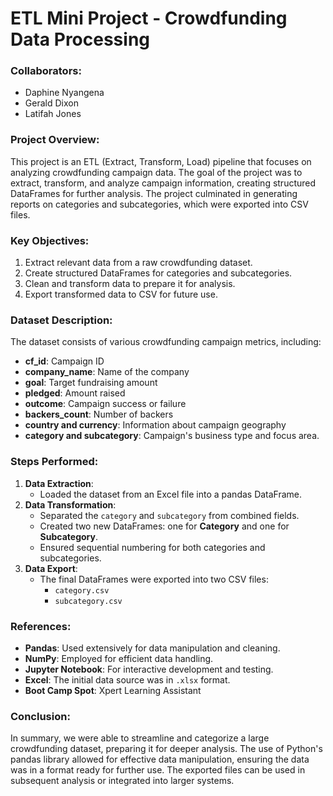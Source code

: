 # ETL Mini Project - Crowdfunding Data Processing

### Collaborators:
- Daphine Nyangena
- Gerald Dixon
- Latifah Jones

### Project Overview:
This project is an ETL (Extract, Transform, Load) pipeline that focuses on analyzing crowdfunding campaign data. The goal of the project was to extract, transform, and analyze campaign information, creating structured DataFrames for further analysis. The project culminated in generating reports on categories and subcategories, which were exported into CSV files.

### Key Objectives:
1. Extract relevant data from a raw crowdfunding dataset.
2. Create structured DataFrames for categories and subcategories.
3. Clean and transform data to prepare it for analysis.
4. Export transformed data to CSV for future use.

### Dataset Description:
The dataset consists of various crowdfunding campaign metrics, including:
- **cf_id**: Campaign ID
- **company_name**: Name of the company
- **goal**: Target fundraising amount
- **pledged**: Amount raised
- **outcome**: Campaign success or failure
- **backers_count**: Number of backers
- **country and currency**: Information about campaign geography
- **category and subcategory**: Campaign's business type and focus area.

### Steps Performed:
1. **Data Extraction**: 
   - Loaded the dataset from an Excel file into a pandas DataFrame.
2. **Data Transformation**:
   - Separated the `category` and `subcategory` from combined fields.
   - Created two new DataFrames: one for **Category** and one for **Subcategory**.
   - Ensured sequential numbering for both categories and subcategories.
3. **Data Export**:
   - The final DataFrames were exported into two CSV files:
     - `category.csv`
     - `subcategory.csv`

### References:
- **Pandas**: Used extensively for data manipulation and cleaning.
- **NumPy**: Employed for efficient data handling.
- **Jupyter Notebook**: For interactive development and testing.
- **Excel**: The initial data source was in `.xlsx` format.
- **Boot Camp Spot**: Xpert Learning Assistant


### Conclusion:
In summary, we were able to streamline and categorize a large crowdfunding dataset, preparing it for deeper analysis. The use of Python's pandas library allowed for effective data manipulation, ensuring the data was in a format ready for further use. The exported files can be used in subsequent analysis or integrated into larger systems.
